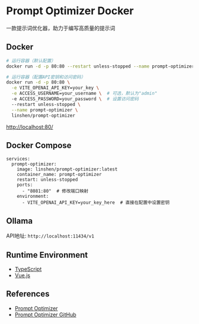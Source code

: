 # Prompt Optimizer Docker

一款提示词优化器，助力于编写高质量的提示词

## Docker
```sh
# 运行容器（默认配置）
docker run -d -p 80:80 --restart unless-stopped --name prompt-optimizer linshen/prompt-optimizer

# 运行容器（配置API密钥和访问密码）
docker run -d -p 80:80 \
  -e VITE_OPENAI_API_KEY=your_key \
  -e ACCESS_USERNAME=your_username \  # 可选，默认为"admin"
  -e ACCESS_PASSWORD=your_password \  # 设置访问密码
  --restart unless-stopped \
  --name prompt-optimizer \
  linshen/prompt-optimizer
```
[http://localhost:80/](http://localhost:80/)

## Docker Compose
```
services:
  prompt-optimizer:
    image: linshen/prompt-optimizer:latest
    container_name: prompt-optimizer
    restart: unless-stopped
    ports:
      - "8081:80"  # 修改端口映射
    environment:
      - VITE_OPENAI_API_KEY=your_key_here  # 直接在配置中设置密钥
```

## Ollama
API地址: `http://localhost:11434/v1`

## Runtime Environment
- [TypeScript](https://www.typescriptlang.org/)
- [Vue.js](https://github.com/vuejs/vue)

## References
- [Prompt Optimizer](https://prompt.always200.com/)
- [Prompt Optimizer GitHub](https://github.com/linshenkx/prompt-optimizer)